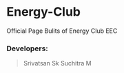 # Energy-Club

Official Page Bulits of Energy Club EEC

### Developers:
> Srivatsan Sk 
> Suchitra M
